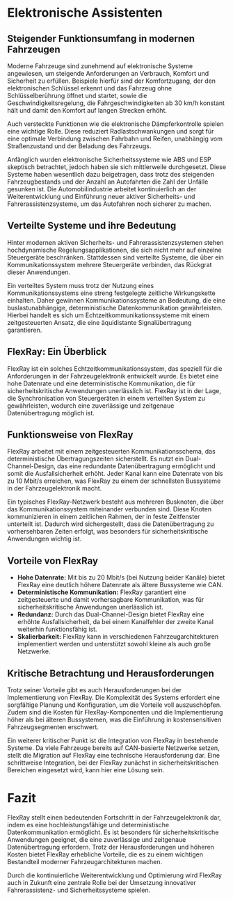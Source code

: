 # Elektronische Assistenten

## Steigender Funktionsumfang in modernen Fahrzeugen

Moderne Fahrzeuge sind zunehmend auf elektronische Systeme angewiesen, um steigende Anforderungen an Verbrauch, Komfort und Sicherheit zu erfüllen. Beispiele hierfür sind der Komfortzugang, der den elektronischen Schlüssel erkennt und das Fahrzeug ohne Schlüsselberührung öffnet und startet, sowie die Geschwindigkeitsregelung, die Fahrgeschwindigkeiten ab 30 km/h konstant hält und damit den Komfort auf langen Strecken erhöht.

Auch versteckte Funktionen wie die elektronische Dämpferkontrolle spielen eine wichtige Rolle. Diese reduziert Radlastschwankungen und sorgt für eine optimale Verbindung zwischen Fahrbahn und Reifen, unabhängig vom Straßenzustand und der Beladung des Fahrzeugs.

Anfänglich wurden elektronische Sicherheitssysteme wie ABS und ESP skeptisch betrachtet, jedoch haben sie sich mittlerweile durchgesetzt. Diese Systeme haben wesentlich dazu beigetragen, dass trotz des steigenden Fahrzeugbestands und der Anzahl an Autofahrten die Zahl der Unfälle gesunken ist. Die Automobilindustrie arbeitet kontinuierlich an der Weiterentwicklung und Einführung neuer aktiver Sicherheits- und Fahrerassistenzsysteme, um das Autofahren noch sicherer zu machen.

## Verteilte Systeme und ihre Bedeutung

Hinter modernen aktiven Sicherheits- und Fahrerassistenzsystemen stehen hochdynamische Regelungsapplikationen, die sich nicht mehr auf einzelne Steuergeräte beschränken. Stattdessen sind verteilte Systeme, die über ein Kommunikationssystem mehrere Steuergeräte verbinden, das Rückgrat dieser Anwendungen.

Ein verteiltes System muss trotz der Nutzung eines Kommunikationssystems eine streng festgelegte zeitliche Wirkungskette einhalten. Daher gewinnen Kommunikationssysteme an Bedeutung, die eine buslastunabhängige, deterministische Datenkommunikation gewährleisten. Hierbei handelt es sich um Echtzeitkommunikationssysteme mit einem zeitgesteuerten Ansatz, die eine äquidistante Signalübertragung garantieren.

## FlexRay: Ein Überblick

FlexRay ist ein solches Echtzeitkommunikationssystem, das speziell für die Anforderungen in der Fahrzeugelektronik entwickelt wurde. Es bietet eine hohe Datenrate und eine deterministische Kommunikation, die für sicherheitskritische Anwendungen unerlässlich ist. FlexRay ist in der Lage, die Synchronisation von Steuergeräten in einem verteilten System zu gewährleisten, wodurch eine zuverlässige und zeitgenaue Datenübertragung möglich ist.

## Funktionsweise von FlexRay

FlexRay arbeitet mit einem zeitgesteuerten Kommunikationsschema, das deterministische Übertragungszeiten sicherstellt. Es nutzt ein Dual-Channel-Design, das eine redundante Datenübertragung ermöglicht und somit die Ausfallsicherheit erhöht. Jeder Kanal kann eine Datenrate von bis zu 10 Mbit/s erreichen, was FlexRay zu einem der schnellsten Bussysteme in der Fahrzeugelektronik macht.

Ein typisches FlexRay-Netzwerk besteht aus mehreren Busknoten, die über das Kommunikationssystem miteinander verbunden sind. Diese Knoten kommunizieren in einem zeitlichen Rahmen, der in feste Zeitfenster unterteilt ist. Dadurch wird sichergestellt, dass die Datenübertragung zu vorhersehbaren Zeiten erfolgt, was besonders für sicherheitskritische Anwendungen wichtig ist.

## Vorteile von FlexRay

- **Hohe Datenrate:** Mit bis zu 20 Mbit/s (bei Nutzung beider Kanäle) bietet FlexRay eine deutlich höhere Datenrate als ältere Bussysteme wie CAN.
- **Deterministische Kommunikation:** FlexRay garantiert eine zeitgesteuerte und damit vorhersagbare Kommunikation, was für sicherheitskritische Anwendungen unerlässlich ist.
- **Redundanz:** Durch das Dual-Channel-Design bietet FlexRay eine erhöhte Ausfallsicherheit, da bei einem Kanalfehler der zweite Kanal weiterhin funktionsfähig ist.
- **Skalierbarkeit:** FlexRay kann in verschiedenen Fahrzeugarchitekturen implementiert werden und unterstützt sowohl kleine als auch große Netzwerke.

## Kritische Betrachtung und Herausforderungen

Trotz seiner Vorteile gibt es auch Herausforderungen bei der Implementierung von FlexRay. Die Komplexität des Systems erfordert eine sorgfältige Planung und Konfiguration, um die Vorteile voll auszuschöpfen. Zudem sind die Kosten für FlexRay-Komponenten und die Implementierung höher als bei älteren Bussystemen, was die Einführung in kostensensitiven Fahrzeugsegmenten erschwert.

Ein weiterer kritischer Punkt ist die Integration von FlexRay in bestehende Systeme. Da viele Fahrzeuge bereits auf CAN-basierte Netzwerke setzen, stellt die Migration auf FlexRay eine technische Herausforderung dar. Eine schrittweise Integration, bei der FlexRay zunächst in sicherheitskritischen Bereichen eingesetzt wird, kann hier eine Lösung sein.

# Fazit

FlexRay stellt einen bedeutenden Fortschritt in der Fahrzeugelektronik dar, indem es eine hochleistungsfähige und deterministische Datenkommunikation ermöglicht. Es ist besonders für sicherheitskritische Anwendungen geeignet, die eine zuverlässige und zeitgenaue Datenübertragung erfordern. Trotz der Herausforderungen und höheren Kosten bietet FlexRay erhebliche Vorteile, die es zu einem wichtigen Bestandteil moderner Fahrzeugarchitekturen machen.

Durch die kontinuierliche Weiterentwicklung und Optimierung wird FlexRay auch in Zukunft eine zentrale Rolle bei der Umsetzung innovativer Fahrerassistenz- und Sicherheitssysteme spielen.

